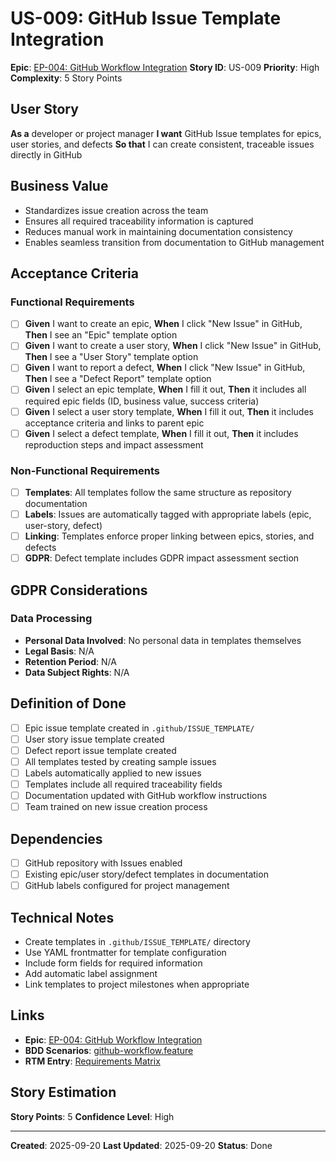 # US-009: GitHub Issue Template Integration

**Epic**: [EP-004: GitHub Workflow Integration](../epics/EP-004-workflow.md)
**Story ID**: US-009
**Priority**: High
**Complexity**: 5 Story Points

## User Story
**As a** developer or project manager
**I want** GitHub Issue templates for epics, user stories, and defects
**So that** I can create consistent, traceable issues directly in GitHub

## Business Value
- Standardizes issue creation across the team
- Ensures all required traceability information is captured
- Reduces manual work in maintaining documentation consistency
- Enables seamless transition from documentation to GitHub management

## Acceptance Criteria
### Functional Requirements
- [ ] **Given** I want to create an epic, **When** I click "New Issue" in GitHub, **Then** I see an "Epic" template option
- [ ] **Given** I want to create a user story, **When** I click "New Issue" in GitHub, **Then** I see a "User Story" template option
- [ ] **Given** I want to report a defect, **When** I click "New Issue" in GitHub, **Then** I see a "Defect Report" template option
- [ ] **Given** I select an epic template, **When** I fill it out, **Then** it includes all required epic fields (ID, business value, success criteria)
- [ ] **Given** I select a user story template, **When** I fill it out, **Then** it includes acceptance criteria and links to parent epic
- [ ] **Given** I select a defect template, **When** I fill it out, **Then** it includes reproduction steps and impact assessment

### Non-Functional Requirements
- [ ] **Templates**: All templates follow the same structure as repository documentation
- [ ] **Labels**: Issues are automatically tagged with appropriate labels (epic, user-story, defect)
- [ ] **Linking**: Templates enforce proper linking between epics, stories, and defects
- [ ] **GDPR**: Defect template includes GDPR impact assessment section

## GDPR Considerations
### Data Processing
- **Personal Data Involved**: No personal data in templates themselves
- **Legal Basis**: N/A
- **Retention Period**: N/A
- **Data Subject Rights**: N/A

## Definition of Done
- [ ] Epic issue template created in `.github/ISSUE_TEMPLATE/`
- [ ] User story issue template created
- [ ] Defect report issue template created
- [ ] All templates tested by creating sample issues
- [ ] Labels automatically applied to new issues
- [ ] Templates include all required traceability fields
- [ ] Documentation updated with GitHub workflow instructions
- [ ] Team trained on new issue creation process

## Dependencies
- [ ] GitHub repository with Issues enabled
- [ ] Existing epic/user story/defect templates in documentation
- [ ] GitHub labels configured for project management

## Technical Notes
- Create templates in `.github/ISSUE_TEMPLATE/` directory
- Use YAML frontmatter for template configuration
- Include form fields for required information
- Add automatic label assignment
- Link templates to project milestones when appropriate

## Links
- **Epic**: [EP-004: GitHub Workflow Integration](../epics/EP-004-workflow.md)
- **BDD Scenarios**: [github-workflow.feature](../../02-technical/bdd-scenarios/github-workflow.feature)
- **RTM Entry**: [Requirements Matrix](../../traceability/requirements-matrix.md)

## Story Estimation
**Story Points**: 5
**Confidence Level**: High

---
**Created**: 2025-09-20
**Last Updated**: 2025-09-20
**Status**: Done